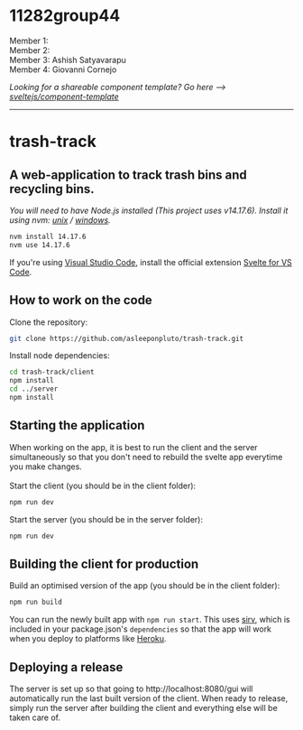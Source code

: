 # 11282group44

Member 1:
\
Member 2:
\
Member 3: Ashish Satyavarapu
\
Member 4: Giovanni Cornejo


*Looking for a shareable component template? Go here --> [sveltejs/component-template](https://github.com/sveltejs/component-template)*

---

# trash-track

## A web-application to track trash bins and recycling bins.

*You will need to have Node.js installed (This project uses v14.17.6). Install it using nvm: [unix](https://github.com/nvm-sh/nvm) / [windows](https://github.com/coreybutler/nvm-windows).*

```bash
nvm install 14.17.6
nvm use 14.17.6
```

If you're using [Visual Studio Code](https://code.visualstudio.com/), install the official extension [Svelte for VS Code](https://marketplace.visualstudio.com/items?itemName=svelte.svelte-vscode).

## How to work on the code

Clone the repository:

```bash
git clone https://github.com/asleeponpluto/trash-track.git
```

Install node dependencies:

```bash
cd trash-track/client
npm install
cd ../server
npm install
```

## Starting the application

When working on the app, it is best to run the client and the server simultaneously so that you don't need to rebuild the svelte app everytime you make changes.
\
\
Start the client (you should be in the client folder):

```bash
npm run dev
```

Start the server (you should be in the server folder):

```bash
npm run dev
```

## Building the client for production

Build an optimised version of the app (you should be in the client folder):

```bash
npm run build
```

You can run the newly built app with `npm run start`. This uses [sirv](https://github.com/lukeed/sirv), which is included in your package.json's `dependencies` so that the app will work when you deploy to platforms like [Heroku](https://heroku.com).

## Deploying a release

The server is set up so that going to http://localhost:8080/gui will automatically run the last built version of the client. When ready to release, simply run the server after building the client and everything else will be taken care of.
